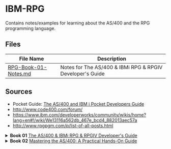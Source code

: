 # IBM-RPG
Contains notes/examples for learning about the AS/400 and the RPG programming language.


## Files
| **File Name** | **Description** |
| ------------------ | --------------- |
| [RPG-Book-01-Notes.md](https://github.com/barrettotte/IBM-RPG/blob/master/RPG-Book-01-Notes.md) | Notes for The AS/400 & IBMi RPG & RPGIV Developer's Guide |


## Sources
* Pocket Guide: [The AS/400 and IBM i Pocket Developers Guide](https://www.amazon.com/400-IBM-Pocket-Developers-Guide-ebook/dp/B01MCT9A3X/ref=sr_1_sc_1?ie=UTF8&qid=1536415669&sr=8-1-spell)
* http://www.code400.com/forum/
* https://www.ibm.com/developerworks/community/wikis/home?lang=en#!/wiki/We13116a562db_467e_bcd4_882013aec57a
* http://www.rpgpgm.com/p/list-of-all-posts.html

<details>
  <summary>
    <b>Book 01</b>
    <a href="https://www.amazon.com/gp/product/0998268313/ref=oh_aui_search_detailpage?ie=UTF8&psc=1">
      The AS/400 & IBMi RPG & RPGIV Developer's Guide
    </a>
  </summary>
  <li> Chapter 01 - Introduction to the RPG Language </li>
  <li> Chapter 02 - The History of the RPG Language </li>
  <li> Chapter 03 - Understanding the RPG Fixed Logic Cycle </li>
  <li> Chapter 04 - Developing RPG Applications </li>
  <li> Chapter 05 - Your First RPG Program </li>
  <li> Chapter 06 - The Specifics of RPG Coding - Control Spec. </li>
  <li> Chapter 07 - The Specifics of RPG Coding - File Desc. & Line Counter </li>
  <li> Chapter 08 - The Specifics of RPG Coding - Input By Example </li>
  <li> Chapter 09 - The Specifics of RPG Coding - Input Structures, Constants </li>
  <li> Chapter 10 - The Specifics of RPG Coding - Calculations By Example </li>
  <li> Chapter 11 - The Specifics of RPG Coding - Output By Example </li>
  <li> Chapter 12 - Decoding and Debugging RPG Programs </li>
  <li> Chapter 13 - Introduction to RPGIV </li>
  <li> Chapter 14 - RPG (/400) Operations </li>
  <li> Chapter 15 - RPGIV Operations and Built-In Functions </li>
  <li> Chapter 16 - RPG Arrays and Programming Structures </li>
  <li> Chapter 17 - RPG Data Structures </li> 
  <li> Chapter 18 - String Coding In RPG </li>
  <li> Chapter 19 - RPG/400 & RPGIV Structured Programming </li>
  <li> Chapter 20 - Interactive RPG Programming </li>
  <li> Chapter 21 - RPG Subfile Programming </li>
  <li> Chapter 22 - RPG Database & Inter-Program Operations in Action </li>
  <li> Chapter 23 - Case Study Part I: RPG Operations in Action </li> 
  <li> Chapter 24 - Case Study Part II: RPG Operations in Action </li>
  <li> Chapter 25 - ILE & Static Binding </li>
  <li> Chapter 26 - RPGIV Procedures and Functions </li>
  <li> Chapter 27 - Free Format RPG/FREE </li>
  <li> Chapter 28 - Using Embedded SQL in RPG Programs </li> 
  <li> Chapter 29 - Last Chapter - Latest & Greatest in RPGIV </li>
</details>
<details>
  <summary>
    <b>Book 02</b>
    <a href="https://www.amazon.com/gp/product/1583040706/ref=oh_aui_search_detailpage?ie=UTF8&psc=1">
      Mastering the AS/400: A Practical Hands-On Guide
    </a>
  </summary>
<li> Lesson 01 - Communicating with the System </li>
<li> Lesson 02 - Using CL </li>
<li> Lesson 03 - Objects </li>
<li> Lesson 04 - Handling Spooled Files </li>
<li> Lesson 05 - Describing a Database File </li> 
<li> Lesson 06 - Creating and Using an Externally Described Database File </li>
<li> Lesson 07 - Introduction to Query/400 </li>
<li> Lesson 08 - Using Logical Files </li>
<li> Lesson 09 - Additional Database Facilities </li>
<li> Lesson 10 - Using DFU and SQL </li>
<li> Lesson 11 - Using SDA </li>
<li> Lesson 12 - Getting Started with CL Programming </li>
</details>


